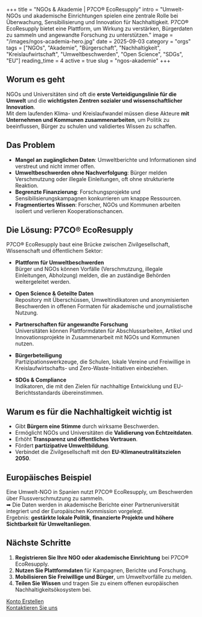 +++
title = "NGOs & Akademie | P7CO® EcoResupply"
intro = "Umwelt-NGOs und akademische Einrichtungen spielen eine zentrale Rolle bei Überwachung, Sensibilisierung und Innovation für Nachhaltigkeit. P7CO® EcoResupply bietet eine Plattform, um Wirkung zu verstärken, Bürgerdaten zu sammeln und angewandte Forschung zu unterstützen."
image = "/images/ngos-academia-hero.jpg"
date = 2025-09-03
category = "orgs"
tags = ["NGOs", "Akademie", "Bürgerschaft", "Nachhaltigkeit", "Kreislaufwirtschaft", "Umweltbeschwerden", "Open Science", "SDGs", "EU"]
reading_time = 4
active = true
slug = "ngos-akademie"
+++

## Worum es geht
NGOs und Universitäten sind oft die **erste Verteidigungslinie für die Umwelt** und die **wichtigsten Zentren sozialer und wissenschaftlicher Innovation**.  
Mit dem laufenden Klima- und Kreislaufwandel müssen diese Akteure **mit Unternehmen und Kommunen zusammenarbeiten**, um Politik zu beeinflussen, Bürger zu schulen und validiertes Wissen zu schaffen.

## Das Problem
- **Mangel an zugänglichen Daten**: Umweltberichte und Informationen sind verstreut und nicht immer offen.  
- **Umweltbeschwerden ohne Nachverfolgung**: Bürger melden Verschmutzung oder illegale Einleitungen, oft ohne strukturierte Reaktion.  
- **Begrenzte Finanzierung**: Forschungsprojekte und Sensibilisierungskampagnen konkurrieren um knappe Ressourcen.  
- **Fragmentiertes Wissen**: Forscher, NGOs und Kommunen arbeiten isoliert und verlieren Kooperationschancen.  

## Die Lösung: P7CO® EcoResupply
P7CO® EcoResupply baut eine Brücke zwischen Zivilgesellschaft, Wissenschaft und öffentlichem Sektor:

- **Plattform für Umweltbeschwerden**  
  Bürger und NGOs können Vorfälle (Verschmutzung, illegale Einleitungen, Abholzung) melden, die an zuständige Behörden weitergeleitet werden.  

- **Open Science & Geteilte Daten**  
  Repository mit Überschüssen, Umweltindikatoren und anonymisierten Beschwerden in offenen Formaten für akademische und journalistische Nutzung.  

- **Partnerschaften für angewandte Forschung**  
  Universitäten können Plattformdaten für Abschlussarbeiten, Artikel und Innovationsprojekte in Zusammenarbeit mit NGOs und Kommunen nutzen.  

- **Bürgerbeteiligung**  
  Partizipationswerkzeuge, die Schulen, lokale Vereine und Freiwillige in Kreislaufwirtschafts- und Zero-Waste-Initiativen einbeziehen.  

- **SDGs & Compliance**  
  Indikatoren, die mit den Zielen für nachhaltige Entwicklung und EU-Berichtsstandards übereinstimmen.  

## Warum es für die Nachhaltigkeit wichtig ist
- Gibt **Bürgern eine Stimme** durch wirksame Beschwerden.  
- Ermöglicht NGOs und Universitäten die **Validierung von Echtzeitdaten**.  
- Erhöht **Transparenz und öffentliches Vertrauen**.  
- Fördert **partizipative Umweltbildung**.  
- Verbindet die Zivilgesellschaft mit den **EU-Klimaneutralitätszielen 2050**.  

## Europäisches Beispiel
Eine Umwelt-NGO in Spanien nutzt P7CO® EcoResupply, um Beschwerden über Flussverschmutzung zu sammeln.  
➡ Die Daten werden in akademische Berichte einer Partneruniversität integriert und der Europäischen Kommission vorgelegt.  
Ergebnis: **gestärkte lokale Politik, finanzierte Projekte und höhere Sichtbarkeit für Umweltanliegen**.  

## Nächste Schritte
1. **Registrieren Sie Ihre NGO oder akademische Einrichtung** bei P7CO® EcoResupply.  
2. **Nutzen Sie Plattformdaten** für Kampagnen, Berichte und Forschung.  
3. **Mobilisieren Sie Freiwillige und Bürger**, um Umweltvorfälle zu melden.  
4. **Teilen Sie Wissen** und tragen Sie zu einem offenen europäischen Nachhaltigkeitsökosystem bei.  

[Konto Erstellen](/de/Account/Register)  
[Kontaktieren Sie uns](/de/Home/Contact)  
